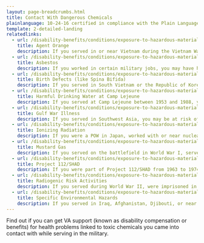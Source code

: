 ```yaml
---
layout: page-breadcrumbs.html
title: Contact With Dangerous Chemicals
plainlanguage: 10-24-16 certified in compliance with the Plain Language Act
template: 2-detailed-landing
relatedlinks:
  - url: /disability-benefits/conditions/exposure-to-hazardous-materials/agent-orange/
    title: Agent Orange
    description: If you served in or near Vietnam during the Vietnam War Era—or in certain related jobs—you may have had contact with Agent Orange and other toxic chemicals used to clear plants and trees during the war.
  - url: /disability-benefits/conditions/exposure-to-hazardous-materials/asbestos/
    title: Asbestos
    description: If you worked in certain military jobs, you may have had contact with asbestos (fibers once used in many buildings and products that are now known to cause health problems).
  - url: /disability-benefits/conditions/exposure-to-hazardous-materials/birth-defects/
    title: Birth Defects (like Spina Bifida)
    description: If you served in South Vietnam or the Republic of Korea during certain time periods, you may have had contact with chemicals (like Agent Orange) believed to cause birth defects in the children of Veterans.
  - url: /disability-benefits/conditions/exposure-to-hazardous-materials/contaminated-drinking-water-at-camp-lejeune/
    title: Harmful Drinking Water at Camp Lejeune
    description: If you served at Camp Lejeune between 1953 and 1988, you may be at risk for certain health problems linked to high levels of chemicals found in the camp's water during that time.
  - url: /disability-benefits/conditions/exposure-to-hazardous-materials/gulf-war-illness/
    title: Gulf War Illness
    description: If you served in Southwest Asia, you may be at risk of certain health problems linked to that region.
  - url: /disability-benefits/conditions/exposure-to-hazardous-materials/ionizing-radiation/
    title: Ionizing Radiation
    description: If you were a POW in Japan, worked with or near nuclear testing, worked with X-rays or at a nuclear reactor, or worked in certain other jobs, you may have had contact with ionizing radiation.
  - url: /disability-benefits/conditions/exposure-to-hazardous-materials/mustard-gas/
    title: Mustard Gas
    description: If you served on the battlefield in World War I, served at the German bombing of Bari, Italy, in World War II or worked in certain other jobs, you may have had contact with mustard gas.
  - url: /disability-benefits/conditions/exposure-to-hazardous-materials/project112-SHAD/
    title: Project 112/SHAD
    description: If you were part of Project 112/SHAD from 1963 to 1974, you may be at risk of health problems linked to chemical testing.
  - url: /disability-benefits/conditions/exposure-to-hazardous-materials/radiogenic-risk-activities/
    title: Radiogenic Risk Activities
    description: If you served during World War II, were imprisoned in Japan, worked with or near nuclear testing, or served at a gaseous diffusion plant or in certain other jobs, you may be at risk for health problems linked to radiation.
  - url: /disability-benefits/conditions/exposure-to-hazardous-materials/specific-environmental-hazards/
    title: Specific Environmental Hazards
    description: If you served in Iraq, Afghanistan, Djibouti, or near Atsugi, Japan, you may have had contact with toxic chemicals.
---
```


Find out if you can get VA support (known as disability compensation or benefits) for health problems linked to toxic chemicals you came into contact with while serving in the military.
